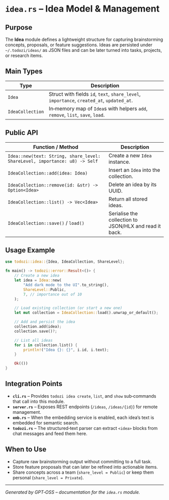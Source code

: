 # `idea.rs` – Idea Model & Management

## Purpose
The **Idea** module defines a lightweight structure for capturing brainstorming concepts, proposals, or feature suggestions. Ideas are persisted under `~/.todozi/ideas/` as JSON files and can be later turned into tasks, projects, or research items.

## Main Types
| Type | Description |
|------|-------------|
| `Idea` | Struct with fields `id`, `text`, `share_level`, `importance`, `created_at`, `updated_at`. |
| `IdeaCollection` | In‑memory map of `Idea`s with helpers `add`, `remove`, `list`, `save`, `load`. |

## Public API
| Function / Method | Description |
|-------------------|-------------|
| `Idea::new(text: String, share_level: ShareLevel, importance: u8) -> Self` | Create a new `Idea` instance. |
| `IdeaCollection::add(idea: Idea)` | Insert an `Idea` into the collection. |
| `IdeaCollection::remove(id: &str) -> Option<Idea>` | Delete an idea by its UUID. |
| `IdeaCollection::list() -> Vec<Idea>` | Return all stored ideas. |
| `IdeaCollection::save()` / `load()` | Serialise the collection to JSON/HLX and read it back. |

## Usage Example
```rust
use todozi::idea::{Idea, IdeaCollection, ShareLevel};

fn main() -> todozi::error::Result<()> {
    // Create a new idea
    let idea = Idea::new(
        "Add dark mode to the UI".to_string(),
        ShareLevel::Public,
        7, // importance out of 10
    );

    // Load existing collection (or start a new one)
    let mut collection = IdeaCollection::load().unwrap_or_default();

    // Add and persist the idea
    collection.add(idea);
    collection.save()?;

    // List all ideas
    for i in collection.list() {
        println!("Idea {}: {}", i.id, i.text);
    }

    Ok(())
}
```

## Integration Points
* **`cli.rs`** – Provides `todozi idea create`, `list`, and `show` sub‑commands that call into this module.
* **`server.rs`** – Exposes REST endpoints (`/ideas`, `/ideas/{id}`) for remote management.
* **`emb.rs`** – When the embedding service is enabled, each idea’s text is embedded for semantic search.
* **`todozi.rs`** – The structured‑text parser can extract `<idea>` blocks from chat messages and feed them here.

## When to Use
- Capture raw brainstorming output without committing to a full task.
- Store feature proposals that can later be refined into actionable items.
- Share concepts across a team (`share_level = Public`) or keep them personal (`share_level = Private`).

---

*Generated by GPT‑OSS – documentation for the `idea.rs` module.*
